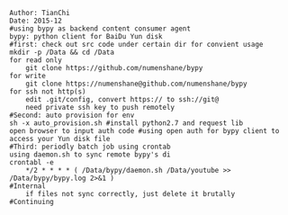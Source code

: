 	Author: TianChi 
	Date: 2015-12
	#using bypy as backend content consumer agent
	bypy: python client for BaiDu Yun disk
	#first: check out src code under certain dir for convient usage
	mkdir -p /Data && cd /Data 
	for read only
		git clone https://github.com/numenshane/bypy
	for write 
		git clone https://numenshane@github.com/numenshane/bypy
	for ssh not http(s)
		edit .git/config, convert https:// to ssh://git@
		need private ssh key to push remotely
	#Second: auto provision for env
	sh -x auto_provision.sh #install python2.7 and request lib
	open browser to input auth code #using open auth for bypy client to access your Yun disk file   
	#Third: periodly batch job using crontab
	using daemon.sh to sync remote bypy's di
	crontabl -e 
		*/2 * * * * ( /Data/bypy/daemon.sh /Data/youtube >> /Data/bypy/bypy.log 2>&1 )
	#Internal
		if files not sync correctly, just delete it brutally
	#Continuing
